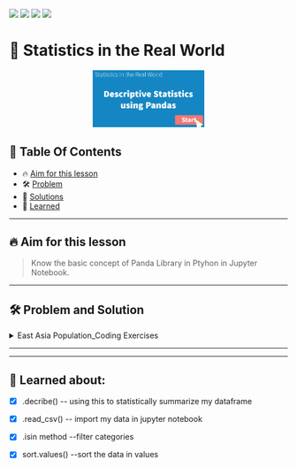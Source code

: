 <a href="https://github.com/Donard20" target="_blank"><img src="https://img.shields.io/badge/View-My%20Profile-informational?style=for-the-badge&logo=github"></a>   <a href="https://github.com/Donard20?tab=repositories" target="_blank"><img src="https://img.shields.io/badge/View-My%20Repositories-yellow?style=for-the-badge&logo=github"></a>   <a href="https://github.com/Donard20/learn-basic-statistics-python-DICT" target="_blank"><img src="https://img.shields.io/badge/View-This%20Repository-green?style=for-the-badge&logo=github"></a>  <img src="https://img.shields.io/badge/View-LinkedIn-green?style=social&logo=linkedin"></a>

# 📜 Statistics in the Real World

<p align="center">
<img src="https://github.com/Donard20/learn-basic-statistics-python-DICT/blob/main/IMG/descriptive-pandas-readme.png" width=40% height=40%>

## 📖 Table Of Contents
* 🔥 [Aim for this lesson](#aim)
* 🛠️ [Problem ](#problem-statement)
* 🚀 [Solutions](#solutions)
* 📙 [Learned](#learn)

---

## 🔥 Aim for this lesson

> Know the basic concept of Panda Library in Ptyhon in Jupyter Notebook.
 

---
 
  ## 🛠️ Problem and Solution

 <details>
<summary>
East Asia Population_Coding Exercises 
</summary>
  <p align="center">
  <img src="https://github.com/Donard20/learn-basic-statistics-python-DICT/blob/main/IMG/instruction_4.png" width=40% height=40%>
  
   ## 🚀 Solution

  <details>
  <summary>
  My Solution
  </summary>
  <p align="center">
  <img src="https://github.com/Donard20/learn-basic-statistics-python-DICT/blob/main/IMG/solution_4.png" width=80% height=80%>


  </details>
  

  <details>
  <summary>
  DICT Solution
  </summary>
  <p align="center">
  <img src="https://github.com/Donard20/learn-basic-statistics-python-DICT/blob/main/IMG/solution_4_a_DICT.png" width=80% height=80%>

  </details>


 </details>
  
---
  
<!--   <details>
<summary>
population_data_exercise_3_8.ipynb 
</summary>
  <p align="center">
  <img src="https://github.com/Donard20/learn-basic-statistics-python-DICT/blob/main/IMG/instruction_3.png" width=40% height=40%>
  
   ## 🚀 Solution

  <details>
  <summary>
  My Solution
  </summary>
  <p align="center">
  <img src="https://github.com/Donard20/learn-basic-statistics-python-DICT/blob/main/IMG/solution_3.png" width=80% height=80%>


  </details>
  

  <details>
  <summary>
  DICT Solution
  </summary>
  <p align="center">
  <img src="https://github.com/Donard20/learn-basic-statistics-python-DICT/blob/main/IMG/solution_3_DICT.png" width=80% height=80%>

  </details>


 </details> -->
 
 
---
  
## 📙 Learned about:

- [x] .decribe()  -- using this to statistically summarize my dataframe
- [x] .read_csv()  -- import my data in jupyter notebook
- [x] .isin method --filter categories
- [x] sort.values() --sort the data in values

  

  
  
  
  
  
  
  
  


